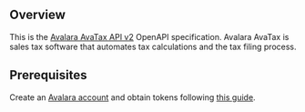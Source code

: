 ## Overview

This is the [Avalara AvaTax API v2](https://developer.avalara.com/api-reference/avatax/rest/v2/) OpenAPI specification. Avalara AvaTax is sales tax software that automates tax calculations and the tax filing process.
## Prerequisites

  Create an [Avalara account](https://buy.avalara.com/signup) and obtain tokens following [this guide](https://developer.avalara.com/avatax/).
